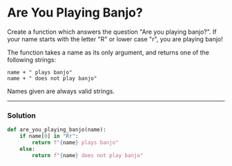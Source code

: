 # Are You Playing Banjo?

Create a function which answers the question "Are you playing banjo?".
If your name starts with the letter "R" or lower case "r", you are playing banjo!

The function takes a name as its only argument, and returns one of the following strings:

```
name + " plays banjo"
name + " does not play banjo"
```

Names given are always valid strings.

---

### Solution


```python
def are_you_playing_banjo(name):
    if name[0] in "Rr":
        return f"{name} plays banjo"
    else:
        return f"{name} does not play banjo"
```
